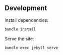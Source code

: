 
## Development

Install dependencies:

```bash
bundle install
```

Serve the site:

```bash
bundle exec jekyll serve
```

